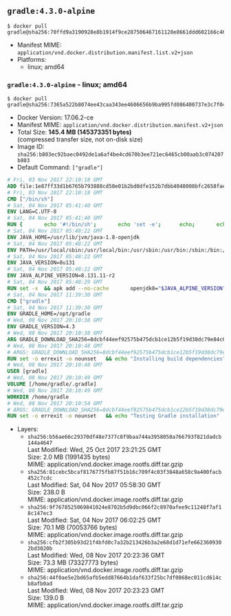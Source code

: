## `gradle:4.3.0-alpine`

```console
$ docker pull gradle@sha256:70ffd9a3190928e8b1914f9ce287506467161128e8661ddd602166c46d68b4c8
```

-	Manifest MIME: `application/vnd.docker.distribution.manifest.list.v2+json`
-	Platforms:
	-	linux; amd64

### `gradle:4.3.0-alpine` - linux; amd64

```console
$ docker pull gradle@sha256:7365a522b8074ee43caa343ee4606656b9ba995fd086400737e3c7f046f20225
```

-	Docker Version: 17.06.2-ce
-	Manifest MIME: `application/vnd.docker.distribution.manifest.v2+json`
-	Total Size: **145.4 MB (145373351 bytes)**  
	(compressed transfer size, not on-disk size)
-	Image ID: `sha256:b803ec92baec0492de1a6af4be4cd670b3ee721ec6465cb00aab3c074207b803`
-	Default Command: `["gradle"]`

```dockerfile
# Fri, 03 Nov 2017 22:10:18 GMT
ADD file:1e87ff33d1b6765b793888cd50e01b2bd0dfe152b7dbb4048008bfc2658faea7 in / 
# Fri, 03 Nov 2017 22:10:18 GMT
CMD ["/bin/sh"]
# Sat, 04 Nov 2017 05:41:40 GMT
ENV LANG=C.UTF-8
# Sat, 04 Nov 2017 05:41:40 GMT
RUN { 		echo '#!/bin/sh'; 		echo 'set -e'; 		echo; 		echo 'dirname "$(dirname "$(readlink -f "$(which javac || which java)")")"'; 	} > /usr/local/bin/docker-java-home 	&& chmod +x /usr/local/bin/docker-java-home
# Sat, 04 Nov 2017 05:48:22 GMT
ENV JAVA_HOME=/usr/lib/jvm/java-1.8-openjdk
# Sat, 04 Nov 2017 05:48:22 GMT
ENV PATH=/usr/local/sbin:/usr/local/bin:/usr/sbin:/usr/bin:/sbin:/bin:/usr/lib/jvm/java-1.8-openjdk/jre/bin:/usr/lib/jvm/java-1.8-openjdk/bin
# Sat, 04 Nov 2017 05:48:22 GMT
ENV JAVA_VERSION=8u131
# Sat, 04 Nov 2017 05:48:22 GMT
ENV JAVA_ALPINE_VERSION=8.131.11-r2
# Sat, 04 Nov 2017 05:48:29 GMT
RUN set -x 	&& apk add --no-cache 		openjdk8="$JAVA_ALPINE_VERSION" 	&& [ "$JAVA_HOME" = "$(docker-java-home)" ]
# Sat, 04 Nov 2017 11:39:30 GMT
CMD ["gradle"]
# Sat, 04 Nov 2017 11:39:30 GMT
ENV GRADLE_HOME=/opt/gradle
# Wed, 08 Nov 2017 20:10:38 GMT
ENV GRADLE_VERSION=4.3
# Wed, 08 Nov 2017 20:10:38 GMT
ARG GRADLE_DOWNLOAD_SHA256=8dcbf44eef92575b475dcb1ce12b5f19d38dc79e84c662670248dc8b8247654c
# Wed, 08 Nov 2017 20:10:48 GMT
# ARGS: GRADLE_DOWNLOAD_SHA256=8dcbf44eef92575b475dcb1ce12b5f19d38dc79e84c662670248dc8b8247654c
RUN set -o errexit -o nounset 	&& echo "Installing build dependencies" 	&& apk add --no-cache --virtual .build-deps 		ca-certificates 		openssl 		unzip 		&& echo "Downloading Gradle" 	&& wget -O gradle.zip "https://services.gradle.org/distributions/gradle-${GRADLE_VERSION}-bin.zip" 		&& echo "Checking download hash" 	&& echo "${GRADLE_DOWNLOAD_SHA256} *gradle.zip" | sha256sum -c - 		&& echo "Installing Gradle" 	&& unzip gradle.zip 	&& rm gradle.zip 	&& mkdir /opt 	&& mv "gradle-${GRADLE_VERSION}" "${GRADLE_HOME}/" 	&& ln -s "${GRADLE_HOME}/bin/gradle" /usr/bin/gradle 		&& apk del .build-deps 		&& echo "Adding gradle user and group" 	&& addgroup -S -g 1000 gradle 	&& adduser -D -S -G gradle -u 1000 -s /bin/ash gradle 	&& mkdir /home/gradle/.gradle 	&& chown -R gradle:gradle /home/gradle 		&& echo "Symlinking root Gradle cache to gradle Gradle cache" 	&& ln -s /home/gradle/.gradle /root/.gradle
# Wed, 08 Nov 2017 20:10:48 GMT
USER [gradle]
# Wed, 08 Nov 2017 20:10:49 GMT
VOLUME [/home/gradle/.gradle]
# Wed, 08 Nov 2017 20:10:49 GMT
WORKDIR /home/gradle
# Wed, 08 Nov 2017 20:10:54 GMT
# ARGS: GRADLE_DOWNLOAD_SHA256=8dcbf44eef92575b475dcb1ce12b5f19d38dc79e84c662670248dc8b8247654c
RUN set -o errexit -o nounset 	&& echo "Testing Gradle installation" 	&& gradle --version
```

-	Layers:
	-	`sha256:b56ae66c29370df48e7377c8f9baa744a3958058a766793f821dadcb144a4647`  
		Last Modified: Wed, 25 Oct 2017 23:21:25 GMT  
		Size: 2.0 MB (1991435 bytes)  
		MIME: application/vnd.docker.image.rootfs.diff.tar.gzip
	-	`sha256:81cebc5bcaf8176775fb87f51b16c709f4c03f3848a658c9a400facb452c7cdc`  
		Last Modified: Sat, 04 Nov 2017 05:58:30 GMT  
		Size: 238.0 B  
		MIME: application/vnd.docker.image.rootfs.diff.tar.gzip
	-	`sha256:9f7678525069841024e8702b5d9dbc066f2c8970afee9c11248f7af18c147ec3`  
		Last Modified: Sat, 04 Nov 2017 06:02:25 GMT  
		Size: 70.1 MB (70053766 bytes)  
		MIME: application/vnd.docker.image.rootfs.diff.tar.gzip
	-	`sha256:cfb2f305b93d21f4bfd0c7a32b213426b3a2e68d1d71efe6623609302bd3020b`  
		Last Modified: Wed, 08 Nov 2017 20:23:36 GMT  
		Size: 73.3 MB (73327773 bytes)  
		MIME: application/vnd.docker.image.rootfs.diff.tar.gzip
	-	`sha256:44f0ae5e2bd65afb5edd87664b1daf633f25bc7df0868ec011cd614cb8afb0ad`  
		Last Modified: Wed, 08 Nov 2017 20:23:23 GMT  
		Size: 139.0 B  
		MIME: application/vnd.docker.image.rootfs.diff.tar.gzip
